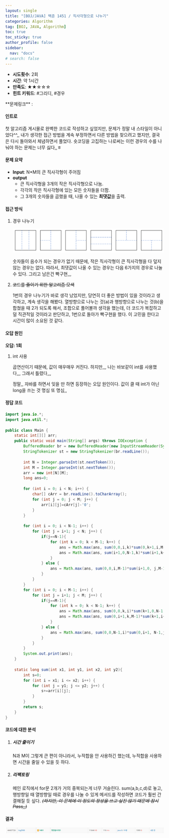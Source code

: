```yaml
---
layout: single
title: "[BOJ/JAVA] 백준 1451 / 직사각형으로 나누기"
categories: Algorithm
tag: [BOJ, JAVA, Algorithm]
toc: true
toc_sticky: true
author_profile: false
sidebar:
  nav: "docs"
# search: false
---
```


<div class="notice--info">
    <ul>
        <li><b>시도횟수</b>: 2회</li>
        <li><b>시간</b>: 약 1시간</li>
        <li><b>만족도</b>: ★★☆☆☆</li>
        <li><b>힌트 키워드</b>: #그리디, #경우</li>
    </ul> 
</div>
**문제링크** : <https://www.acmicpc.net/problem/1451>

#### 인트로

첫 알고리즘 게시물로 완벽한 코드로 작성하고 싶었지만, 문제가 정말 내 스타일이 아니었다^^,, 내가 생각한 접근 방법을 계속 부정하면서 다른 방법을 찾으려고 했지만, 결국은 다시 돌아와서 체념하면서 풀었다. 숏코딩을 고집하는 나로써는 이런 경우의 수를 나눠야 하는 문제는 너무 싫다,,ㅎ

#### 문제 요약

- **Input**: N\*M의 큰 직사각형이 주어짐
- **output**
  - 큰 직사각형을 3개의 작은 직사각형으로 나눔.
  - 각각의 작은 직사각형에 있는 모든 숫자들을 더함.
  - 그 3개의 숫자들을 곱했을 때, 나올 수 있는 **최댓값**을 출력.

#### 접근 방식

1. 경우 나누기

   ![image-20220611024804234](/images/2021-06-11-BJ1451/image-20220611024804234.png)

   숫자들이 음수가 되는 경우가 없기 때문에, 작은 직사각형이 큰 직사각형을 다 덮지 않는 경우는 없다. 따라서, 최댓값이 나올 수 있는 경우는 다음 6가지의 경우로 나눌 수 있다. 그리고 남은건 빡구현,,,

2. ~~코드를 줄이기 위한 알고리즘 모색~~

   1번의 경우 나누기가 바로 생각 났었지만, 당연히 더 좋은 방법이 있을 것이라고 생각하고, 계속 생각을 해봤다. 열방향으로 나누는 것(a)과 행방향으로 나누는 것(b)을 합쳤을 때 2가 되도록 해서, 조합으로 풀어볼까 생각을 했는데, 더 코드가 복잡하고 덜 직관적일 것이라고 판단하고, 1번으로 돌아가 빡구현을 했다. 이 고민을 한다고 시간이 많이 소요된 것 같다.

#### 오답 원인

**오답: 1회**

1. int 사용

   곱연산이기 때문에, 값이 매우매우 커진다. 하지만,,, 나는 바보같이 int를 사용했다,,, 그래서 틀렸다,,,

   정말,, 자바를 하면서 잊을 만 하면 등장하는 오답 원인이다. 값이 클 때 int가 아닌 long을 쓰는 것 명심 또 명심,,

#### 정답 코드

```java
import java.io.*;
import java.util.*;

public class Main {
    static int[][] arr;
    public static void main(String[] args) throws IOException {
        BufferedReader br = new BufferedReader(new InputStreamReader(System.in));
        StringTokenizer st = new StringTokenizer(br.readLine());

        int N = Integer.parseInt(st.nextToken());
        int M = Integer.parseInt(st.nextToken());
        arr = new int[N][M];
        long ans=0;

        for (int i = 0; i < N; i++) {
            char[] cArr = br.readLine().toCharArray();
            for (int j = 0; j < M; j++) {
                arr[i][j]=cArr[j]-'0';
            }
        }

        for (int i = 0; i < N-1; i++) {
            for (int j = i+1; j < N; j++) {
                if(j==N-1){
                    for (int k = 0; k < M-1; k++) {
                        ans = Math.max(ans, sum(0,0,i,k)*sum(0,k+1,i,M-1)*sum(i+1,0,N-1,M-1));
                        ans = Math.max(ans, sum(i+1,0,N-1,k)*sum(i+1,k+1,N-1,M-1)*sum(0,0,i,M-1));
                    }
                } else {
                    ans = Math.max(ans, sum(0,0,i,M-1)*sum(i+1,0, j,M-1)*sum(j+1,0,N-1,M-1));
                }
            }
        }
        for (int i = 0; i < M-1; i++) {
            for (int j = i+1; j < M; j++) {
                if(j==M-1){
                    for (int k = 0; k < N-1; k++) {
                        ans = Math.max(ans, sum(0,0,k,i)*sum(k+1,0,N-1,i)*sum(0,i+1,N-1,M-1));
                        ans = Math.max(ans, sum(0,i+1,k,M-1)*sum(k+1,i+1,N-1,M-1)*sum(0,0,N-1,i));
                    }
                } else {
                    ans = Math.max(ans, sum(0,0,N-1,i)*sum(0,i+1, N-1,j)*sum(0,j+1,N-1,M-1));
                }
            }
        }
        System.out.print(ans);
    }

    static long sum(int x1, int y1, int x2, int y2){
        int s=0;
        for (int i = x1; i <= x2; i++) {
            for (int j = y1; j <= y2; j++) {
                s+=arr[i][j];
            }
        }
        return s;
    }
}
```

#### 코드에 대한 분석

1. ##### 시간 줄이기

   N과 M이 그렇게 큰 편이 아니라서, 누적합을 안 사용하긴 했는데, 누적합을 사용하면 시간을 줄일 수 있을 듯 하다.

2. ##### 리팩토링

   메인 로직에서 for문 2개가 거의 중복되는게 너무 거슬린다. sum(a,b,c,d)로 놓고, 행방향일 때 열방향일 때로 경우를 나눌 수 있게 메서드를 작성하면 코드가 훨씬 간결해질 듯 싶다. _~~(하지만, 이 문제에 이 정도의 정성을 쓰고 싶진 않기 때문에 잠시 Pass,,)~~_

#### 결과

![image-20220611022816962](/images/2021-06-11-BJ1451/image-20220611022816962.png)
